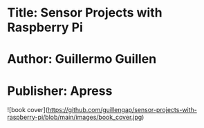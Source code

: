 # Title: Sensor Projects with Raspberry Pi

# Author: Guillermo Guillen

# Publisher: Apress
 
<span>![</span><span>book cover</span><span>]</span><span>(</span><span>https://github.com/guillengap/sensor-projects-with-raspberry-pi/blob/main/images/book_cover.jpg</span><span>)</span>
